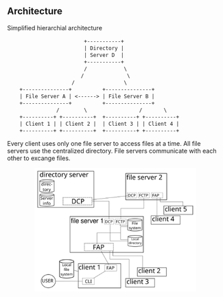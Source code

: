 
Architecture
------------

Simplified hierarchial architecture
                                                    
							 +-----------+                          
							 | Directory |                          
							 | Server D  |                         
							 +-----------+                          
							 /            \                           
							/              \                          
						 /                \                         
		+---------------+          +---------------+                       
		| File Server A | <------> | File Server B |                     
		+---------------+          +---------------+ 
					/        \                 /       \
		+----------+ +----------+  +----------+ +----------+                   
		| Client 1 | | Client 2 |  | Client 3 | | Client 4 |
		+----------+ +----------+  +----------+ +----------+                           
                                                   
Every client uses only one file server to access files at a time. All file servers use the centralized directory. File servers communicate with each other to excange files.

<center><img alt="System architecture diagram" src="arch.svg" width="75%"></center>


